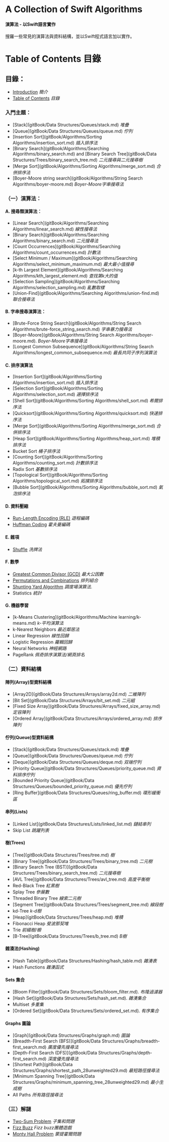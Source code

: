 # A Collection of Swift Algorithms
#### 演算法 - 以Swift語言實作

搜羅一些常見的演算法與資料結構，並以Swift程式語言加以實作。

# Table of Contents  目錄
## 目錄：

- [Introduction](README.md)  *簡介*
- [Table of Contents](SUMMARY.md) *目錄*

### 入門主題：

- [Stack](gitBook/Data Structures/Queues/stack.md)  *堆疊*
- [Queue](gitBook/Data Structures/Queues/queue.md) *佇列*
- [Insertion Sort](gitBook/Algorithms/Sorting Algorithms/insertion_sort.md)  *插入排序法*
- [Binary Search](gitBook/Algorithms/Searching Algorithms/binary_search.md) and [Binary Search Tree](gitBook/Data Structures/Trees/binary_search_tree.md)  *二元搜尋與二元搜尋樹*
- [Merge Sort](gitBook/Algorithms/Sorting Algorithms/merge_sort.md)  *合併排序法*
- [Boyer-Moore string search](gitBook/Algorithms/String Search Algorithms/boyer-moore.md) *Boyer-Moore字串搜尋法*

### （一）演算法：

#### A. 搜尋類演算法：

- [Linear Search](gitBook/Algorithms/Searching Algorithms/linear_search.md) *線性搜尋法*
- [Binary Search](gitBook/Algorithms/Searching Algorithms/binary_search.md) *二元搜尋法*
- [Count Occurrences](gitBook/Algorithms/Searching Algorithms/count_occurrences.md) *計數法*
- [Select Minimum / Maximum](gitBook/Algorithms/Searching Algorithms/select_minimum_maximum.md) *最大最小值搜尋*
- [k-th Largest Element](gitBook/Algorithms/Searching Algorithms/kth_largest_element.md) *查找第k大的值*
- [Selection Sampling](gitBook/Algorithms/Searching Algorithms/selection_sampling.md) *亂數取樣*
- [Union-Find](gitBook/Algorithms/Searching Algorithms/union-find.md) *聯合搜尋法*

#### B. 字串搜尋演算法：

- [Brute-Force String Search](gitBook/Algorithms/String Search Algorithms/brute-force_string_search.md) *字串暴力搜尋法*
- [Boyer-Moore](gitBook/Algorithms/String Search Algorithms/boyer-moore.md). *Boyer-Moore字串搜尋法*
- [Longest Common Subsequence](gitBook/Algorithms/String Search Algorithms/longest_common_subsequence.md) *最長共同子序列演算法*

#### C. 排序演算法

- [Insertion Sort](gitBook/Algorithms/Sorting Algorithms/insertion_sort.md) *插入排序法*
- [Selection Sort](gitBook/Algorithms/Sorting Algorithms/selection_sort.md) *選擇排序法*
- [Shell Sort](gitBook/Algorithms/Sorting Algorithms/shell_sort.md) *希爾排序法*
- [Quicksort](gitBook/Algorithms/Sorting Algorithms/quicksort.md) *快速排序法*
- [Merge Sort](gitBook/Algorithms/Sorting Algorithms/merge_sort.md) *合併排序法*
- [Heap Sort](gitBook/Algorithms/Sorting Algorithms/heap_sort.md) *堆積排序法*
- Bucket Sort *桶子排序法*
- [Counting Sort](gitBook/Algorithms/Sorting Algorithms/counting_sort.md) *計數排序法*
- Radix Sort *基數排序法*
- [Topological Sort](gitBook/Algorithms/Sorting Algorithms/topological_sort.md) *拓撲排序法*
- [Bubble Sort](gitBook/Algorithms/Sorting Algorithms/bubble_sort.md) *氣泡排序法*

#### D. 資料壓縮

- [Run-Length Encoding (RLE)](gitBook/Algorithms/Compression/run-length_encoding.md) *遊程編碼*
- [Huffman Coding](gitBook/Algorithms/Compression/huffmancoding_md.md) *霍夫曼編碼*

#### E. 雜項

- [Shuffle](gitBook/Algorithms/Miscellaneous/shuffle.md) *洗牌法*

#### F. 數學

- [Greatest Common Divisor (GCD)](gitBook/Algorithms/Mathematics/gcd.md) *最大公因數*
- [Permutations and Combinations](gitBook/Algorithms/Mathematics/combinatorics.md) *排列組合*
- [Shunting Yard Algorithm](gitBook/Algorithms/Mathematics/shunting_yard.md) *調度場演算法*.
- Statistics *統計*

#### G. 機器學習

- [k-Means Clustering](gitBook/Algorithms/Machine learning/k-means.md) *k-平均演算法*
- k-Nearest Neighbors *最近鄰居法*
- Linear Regression *線性回歸*
- Logistic Regression  *羅輯回歸*
- Neural Networks *神經網路*
- PageRank *佩奇排序演算法/網頁排名*

### （二）資料結構

#### 陣列(Array)型資料結構

- [Array2D](gitBook/Data Structures/Arrays/array2d.md)  *二維陣列*
- [Bit Set](gitBook/Data Structures/Arrays/bit_set.md) *二元組*
- [Fixed Size Array](gitBook/Data Structures/Arrays/fixed_size_array.md) *定容陣列*
- [Ordered Array](gitBook/Data Structures/Arrays/ordered_array.md) *排序陣列*

#### 佇列(Queue)型資料結構

- [Stack](gitBook/Data Structures/Queues/stack.md)  *堆疊*
- [Queue](gitBook/Data Structures/Queues/queue.md)  *佇列*
- [Deque](gitBook/Data Structures/Queues/deque.md) *双端佇列*
- [Priority Queue](gitBook/Data Structures/Queues/priority_queue.md) *資料排序佇列*
- [Bounded Priority Queue](gitBook/Data Structures/Queues/bounded_priority_queue.md) *優先佇列*
- [Ring Buffer](gitBook/Data Structures/Queues/ring_buffer.md) *環形緩衝區*

#### 串列(Lists)

- [Linked List](gitBook/Data Structures/Lists/linked_list.md) *鏈結串列*
- Skip List *跳躍列表*

#### 樹(Trees)

- [Tree](gitBook/Data Structures/Trees/tree.md) *樹*
- [Binary Tree](gitBook/Data Structures/Trees/binary_tree.md) *二元樹*
- [Binary Search Tree (BST)](gitBook/Data Structures/Trees/binary_search_tree.md) *二元搜尋樹*
- [AVL Tree](gitBook/Data Structures/Trees/avl_tree.md) *高度平衡樹*
- Red-Black Tree *紅黑樹*
- Splay Tree *參展數*
- Threaded Binary Tree *線索二元樹*
- [Segment Tree](gitBook/Data Structures/Trees/segment_tree.md) *線段樹*
- kd-Tree *k-d樹*
- [Heap](gitBook/Data Structures/Trees/heap.md) *堆積*
- Fibonacci Heap *斐波那契堆*
- Trie *前綴樹/櫥*
- [B-Tree](gitBook/Data Structures/Trees/b_tree.md) *B樹*

#### 雜湊法(Hashing)

- [Hash Table](gitBook/Data Structures/Hashing/hash_table.md) *雜湊表*
- Hash Functions *雜湊函式*

#### Sets 集合

- [Bloom Filter](gitBook/Data Structures/Sets/bloom_filter.md). *布隆過濾器*
- [Hash Set](gitBook/Data Structures/Sets/hash_set.md). *雜湊集合*
- Multiset *多重集*
- [Ordered Set](gitBook/Data Structures/Sets/ordered_set.md). *有序集合*

#### Graphs 圖論

- [Graph](gitBook/Data Structures/Graphs/graph.md) *圖論*
- [Breadth-First Search (BFS)](gitBook/Data Structures/Graphs/breadth-first_search.md) *廣度優先搜尋法*
- [Depth-First Search (DFS)](gitBook/Data Structures/Graphs/depth-first_search.md) *深度優先搜尋法*
- [Shortest Path](gitBook/Data Structures/Graphs/shortest_path_28unweighted29.md) *最短路徑搜尋法*
- [Minimum Spanning Tree](gitBook/Data Structures/Graphs/minimum_spanning_tree_28unweighted29.md) *最小生成樹*
- All Paths *所有路徑搜尋法*

### （三）解謎

- [Two-Sum Problem](gitBook/Puzzles/two-sum_problem.md) *子集和問題*
- [Fizz Buzz](gitBook/Puzzles/fizz_buzz.md) *Fizz buzz團體遊戲*
- [Monty Hall Problem](gitBook/Puzzles/monty_hall_problem.md)  *蒙提霍爾問題*